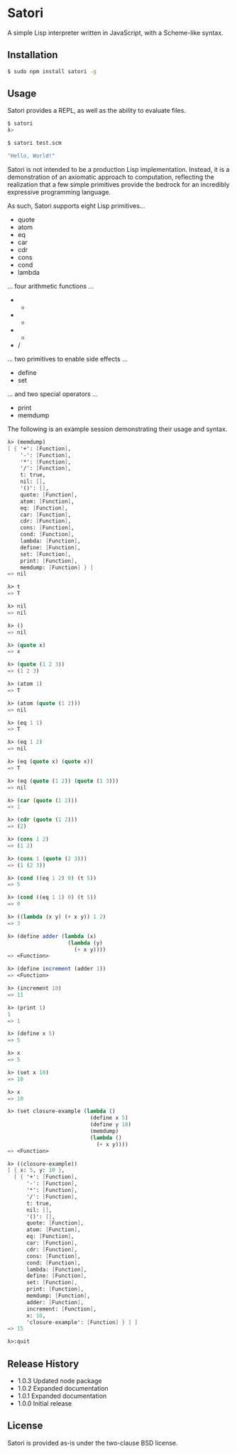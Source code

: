 Satori
======

A simple Lisp interpreter written in JavaScript, with a Scheme-like syntax.

## Installation

```sh
$ sudo npm install satori -g
```

## Usage

Satori provides a REPL, as well as the ability to evaluate files.

```sh
$ satori
λ>
```

```sh
$ satori test.scm

"Hello, World!"
```

Satori is not intended to be a production Lisp implementation. Instead, it is a
demonstration of an axiomatic approach to computation, reflecting the
realization that a few simple primitives provide the bedrock for an incredibly
expressive programming language.

As such, Satori supports eight Lisp primitives...

* quote
* atom
* eq
* car
* cdr
* cons
* cond
* lambda

... four arithmetic functions ...

* +
* -
* *
* /

... two primitives to enable side effects ...

* define
* set

... and two special operators ...

* print
* memdump

The following is an example session demonstrating their usage and syntax.

```scheme
λ> (memdump)
[ { '+': [Function],
    '-': [Function],
    '*': [Function],
    '/': [Function],
    t: true,
    nil: [],
    '()': [],
    quote: [Function],
    atom: [Function],
    eq: [Function],
    car: [Function],
    cdr: [Function],
    cons: [Function],
    cond: [Function],
    lambda: [Function],
    define: [Function],
    set: [Function],
    print: [Function],
    memdump: [Function] } ]
=> nil

λ> t
=> T

λ> nil
=> nil

λ> ()
=> nil

λ> (quote x)
=> x

λ> (quote (1 2 3))
=> (1 2 3)

λ> (atom 1)
=> T

λ> (atom (quote (1 2)))
=> nil

λ> (eq 1 1)
=> T

λ> (eq 1 2)
=> nil

λ> (eq (quote x) (quote x))
=> T

λ> (eq (quote (1 2)) (quote (1 3)))
=> nil

λ> (car (quote (1 2)))
=> 1

λ> (cdr (quote (1 2)))
=> (2)

λ> (cons 1 2)
=> (1 2)

λ> (cons 1 (quote (2 3)))
=> (1 (2 3))

λ> (cond ((eq 1 2) 0) (t 5))
=> 5

λ> (cond ((eq 1 1) 0) (t 5))
=> 0

λ> ((lambda (x y) (+ x y)) 1 2)
=> 3

λ> (define adder (lambda (x)
                   (lambda (y)
                     (+ x y))))
=> <Function>

λ> (define increment (adder 1))
=> <Function>

λ> (increment 10)
=> 11

λ> (print 1)
1
=> 1

λ> (define x 5)
=> 5

λ> x
=> 5

λ> (set x 10)
=> 10

λ> x
=> 10

λ> (set closure-example (lambda ()
                          (define x 5)
                          (define y 10)
                          (memdump)
                          (lambda ()
                            (+ x y))))
=> <Function>

λ> ((closure-example))
[ { x: 5, y: 10 },
  [ { '+': [Function],
      '-': [Function],
      '*': [Function],
      '/': [Function],
      t: true,
      nil: [],
      '()': [],
      quote: [Function],
      atom: [Function],
      eq: [Function],
      car: [Function],
      cdr: [Function],
      cons: [Function],
      cond: [Function],
      lambda: [Function],
      define: [Function],
      set: [Function],
      print: [Function],
      memdump: [Function],
      adder: [Function],
      increment: [Function],
      x: 10,
      'closure-example': [Function] } ] ]
=> 15

λ>:quit
```

## Release History

* 1.0.3 Updated node package
* 1.0.2 Expanded documentation
* 1.0.1 Expanded documentation
* 1.0.0 Initial release

## License

Satori is provided as-is under the two-clause BSD license.

